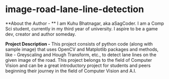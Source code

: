 # image-road-lane-line-detection

**About the Author - **
I am Kuhu Bhatnagar, aka aSagCoder. I am a Comp Sci student, currently in my third year of university. I aspire to be a game dev, creator and author someday. 

**Project Description -**
This project consists of python code (along with sample image) that uses OpenCV and Matplotlib packages and methods, like - Greyscaling and Hough Transform, etc., to detect lane lines on the given image of the road. This project belongs to the field of Computer Vision and can be a great introductory project for students and peers beginning their journey in the field of Computer Vision and A.I. 
